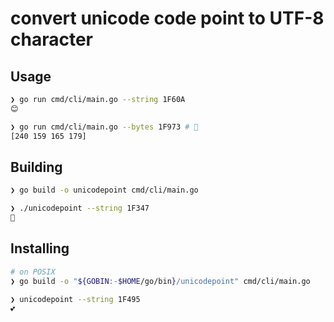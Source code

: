 # convert unicode code point to UTF-8 character

## Usage

```sh
❯ go run cmd/cli/main.go --string 1F60A
😊
```

```sh
❯ go run cmd/cli/main.go --bytes 1F973 # 🥳
[240 159 165 179]
```

## Building
```sh
❯ go build -o unicodepoint cmd/cli/main.go

❯ ./unicodepoint --string 1F347
🍇
```

## Installing

```sh
# on POSIX
❯ go build -o "${GOBIN:-$HOME/go/bin}/unicodepoint" cmd/cli/main.go

❯ unicodepoint --string 1F495
💕
```

